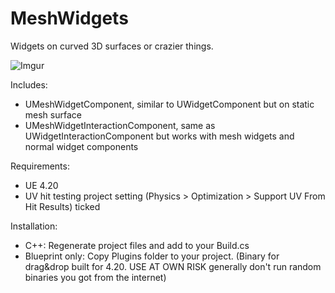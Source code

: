 # MeshWidgets

Widgets on curved 3D surfaces or crazier things.

![Imgur](http://i.imgur.com/gx1zckw.gif)

Includes:

 * UMeshWidgetComponent, similar to UWidgetComponent but on static mesh surface
 * UMeshWidgetInteractionComponent, same as UWidgetInteractionComponent but works with mesh widgets and normal widget components

Requirements:

 * UE 4.20
 * UV hit testing project setting (Physics > Optimization > Support UV From Hit Results) ticked

Installation:

 * C++: Regenerate project files and add to your Build.cs
 * Blueprint only: Copy Plugins folder to your project. (Binary for drag&drop built for 4.20. USE AT OWN RISK generally don't run random binaries you got from the internet)
